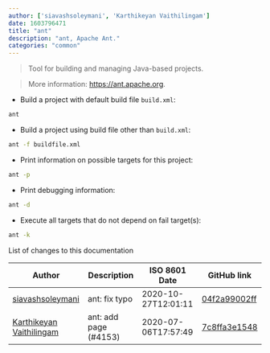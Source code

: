 ```yaml
---
author: ['siavashsoleymani', 'Karthikeyan Vaithilingam']
date: 1603796471
title: "ant"
description: "ant, Apache Ant."
categories: "common"
---
```

> Tool for building and managing Java-based projects.

> More information: <https://ant.apache.org>.

- Build a project with default build file `build.xml`:

```bash
ant
```

- Build a project using build file other than `build.xml`:

```bash
ant -f buildfile.xml
```

- Print information on possible targets for this project:

```bash
ant -p
```

- Print debugging information:

```bash
ant -d
```

- Execute all targets that do not depend on fail target(s):

```bash
ant -k
```
List of changes to this documentation


Author | Description | ISO 8601 Date | GitHub link
------|-----|-----|-----
[siavashsoleymani](mailto:siavash.solimanii@yahoo.com) | ant: fix typo | 2020-10-27T12:01:11 | [04f2a99002ff](https://github.com/tldr-pages/tldr/commit/04f2a99002ff7e5681af47055dc8cad100a2d0e6)
[Karthikeyan Vaithilingam](mailto:seenukarthi@gmail.com) | ant: add page (#4153) | 2020-07-06T17:57:49 | [7c8ffa3e1548](https://github.com/tldr-pages/tldr/commit/7c8ffa3e1548ac63543a69aa59b7e716f64c8277)

